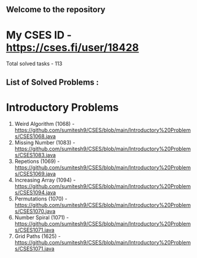 ## Welcome to the repository 

# My CSES ID - https://cses.fi/user/18428

Total solved tasks - 113

## List of Solved Problems :
  # Introductory Problems
  1) Weird Algorithm (1068) - https://github.com/sumitesh9/CSES/blob/main/Introductory%20Problems/CSES1068.java
  2) Missing Number (1083) - https://github.com/sumitesh9/CSES/blob/main/Introductory%20Problems/CSES1083.java
  3) Repetions (1069) - https://github.com/sumitesh9/CSES/blob/main/Introductory%20Problems/CSES1069.java
  4) Increasing Array (1094) - https://github.com/sumitesh9/CSES/blob/main/Introductory%20Problems/CSES1094.java
  5) Permutations (1070) - https://github.com/sumitesh9/CSES/blob/main/Introductory%20Problems/CSES1070.java
  6) Number Spiral (1071) - https://github.com/sumitesh9/CSES/blob/main/Introductory%20Problems/CSES1071.java
  7) Grid Paths (1625) - https://github.com/sumitesh9/CSES/blob/main/Introductory%20Problems/CSES1071.java
  
